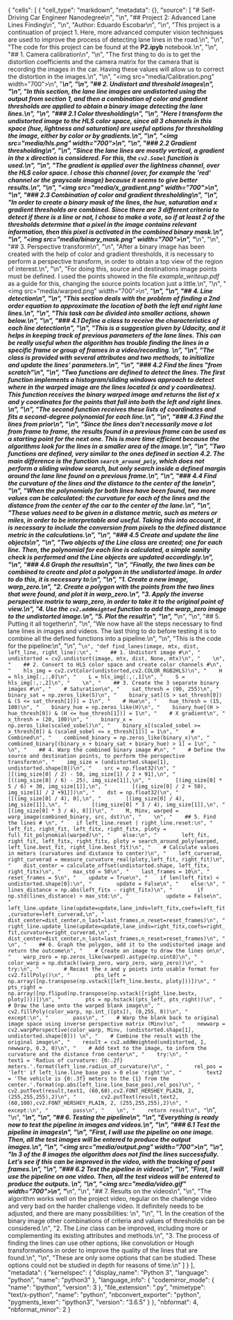 {
 "cells": [
  {
   "cell_type": "markdown",
   "metadata": {},
   "source": [
    "# Self-Driving Car Engineer Nanodegree\n",
    "\n",
    "## Project 2: Advanced Lane Lines Finding\n",
    "\n",
    "Author: Eduardo Escobar\n",
    "\n",
    "This project is a continuation of project 1. Here, more advanced computer vision techniques are used to improve the process of detecting lane lines in the road.\n",
    "\n",
    "The code for this project can be found at the **P2.ipyb** notebook.\n",
    "\n",
    "## 1. Camera calibration\n",
    "\n",
    "The first thing to do is to get the distortion coefficients and the camera matrix for the camera that is recording the images in the car. Having these values will allow us to correct the distortion in the images.\n",
    "\n",
    "<img src=\"media/Calibration.png\" width=\"700\">\n",
    "___________________________________________________________________________________________________________________________\n",
    "\n",
    "## 2. Undistort and threshold images\n",
    "\n",
    "In this section, the lane line images are undistorted using the output from section 1, and then a combination of color and gradient thresholds are applied to obtain a binary image detecting the lane lines.\n",
    "\n",
    "### 2.1 Color thresholding\n",
    "\n",
    "Here I transform the undistorted image to the HLS color space, since all 3 channels in this space (hue, lightness and saturation) are useful options for thresholding the image, either by color or by gradients.\n",
    "\n",
    "<img src=\"media/hls.png\" width=\"700\">\n",
    "\n",
    "### 2.2 Gradient thresholding\n",
    "\n",
    "Since the lane lines are mostly vertical, a gradient in the x direction is considered. For this, the `cv2.Sobel` function is used.\n",
    "\n",
    "The gradient is applied over the lightness channel, over the HLS color space. I chose this channel (over, for example the 'red' channel or the grayscale image) because it seems to give better results.\n",
    "\n",
    "<img src=\"media/x_gradient.png\" width=\"700\">\n",
    "\n",
    "### 2.3 Combination of color and gradient thresholding\n",
    "\n",
    "In order to create a binary mask of the lines, the hue, saturation and x gradient thresholds are combined. Since there are 3 different criteria to detect if there is a line or not, I chose to make a vote, so if at least 2 of the thresholds determine that a pixel in the image contains relevant information, then this pixel is activated in the combined binary mask.\n",
    "\n",
    "<img src=\"media/binary_mask.png\" width=\"700\">\n",
    "___________________________________________________________________________________________________________________________\n",
    "\n",
    "## 3. Perspective transform\n",
    "\n",
    "After a binary image has been created with the help of color and gradient thresholds, it is necessary to perform a perspective transform, in order to obtain a top view of the region of interest.\n",
    "\n",
    "For doing this, source and destinations image points must be defined. I used the points showed in the file *example_writeup.pdf* as a guide for this, changing the source points location just a little.\n",
    "\n",
    "<img src=\"media/warped.png\" width=\"700\">\n",
    "___________________________________________________________________________________________________________________________\n",
    "\n",
    "## 4. Line detection\n",
    "\n",
    "This section deals with the problem of finding a 2nd order equation to approximate the location of both the left and right lane lines.\n",
    "\n",
    "This task can be divided into smaller actions, shown below.\n",
    "\n",
    "### 4.1 Define a class to receive the characteristics of each line detection\n",
    "\n",
    "This is a suggestion given by Udacity, and it helps in keeping track of previous parameters of the lane lines. This can be really useful when the algorithm has trouble finding the lines in a specific frame or group of frames in a video/recording. \n",
    "\n",
    "The class is provided with several attributes and two methods, to initialize and update the lines’ parameters.\n",
    "\n",
    "### 4.2 Find the lines \"from scratch\"\n",
    "\n",
    "Two functions are defined to detect the lines. The first function implements a histogram/sliding windows approach to detect where in the warped image are the lines located (x and y coordinates). This function receives the binary warped image and returns the list of x and y coordinates for the points that fall into both the left and right lines. \n",
    "\n",
    "The second function receives these lists of coordinates and fits a second-degree polynomial for each line.\n",
    "\n",
    "### 4.3 Find the lines from prior\n",
    "\n",
    "Since the lines don't necessarily move a lot from frame to frame, the results found in a previous frame can be used as a starting point for the next one. This is more time efficient because the algorithms look for the lines in a smaller area of the image.\n",
    "\n",
    "Two functions are defined, very similar to the ones defined in section 4.2. The main difference is the function `search_around_poly`, which does not perform a sliding window search, but only search inside a defined margin around the lane line found on a previous frame.\n",
    "\n",
    "### 4.4 Find the curvature of the lines and the distance to the center of the lane\n",
    "\n",
    "When the polynomials for both lines have been found, two more values can be calculated: the curvature for each of the lines and the distance from the center of the car to the center of the lane.\n",
    "\n",
    "These values need to be given in a distance metric, such as meters or miles, in order to be interpretable and useful. Taking this into account, it is necessary to include the conversion from pixels to the defined distance metric in the calculations.\n",
    "\n",
    "### 4.5 Create and update the line objects\n",
    "\n",
    "Two objects of the *Line* class are created; one for each line. Then, the polynomial for each line is calculated, a simple sanity check is performed and the *Line* objects are updated accordingly.\n",
    "\n",
    "### 4.6 Graph the results\n",
    "\n",
    "Finally, the two lines can be combined to create and plot a polygon in the undistorted image. In order to do this, it is necessary to:\n",
    "\n",
    "1. Create a new image, *warp_zero*.\n",
    "2. Create a polygon with the points from the two lines that were found, and plot it in *warp_zero*.\n",
    "3. Apply the inverse perspective matrix to *warp_zero*, in order to take it to the original point of view.\n",
    "4. Use the `cv2.addWeighted` function to add the *warp_zero* image to the *undistorted* image.\n",
    "5. Plot the result\n",
    "\n",
    "___________________________________________________________________________________________________________________________\n",
    "\n",
    "## 5. Putting it all together\n",
    "\n",
    "We now have all the steps necessary to find lane lines in images and videos. The last thing to do before testing it is to combine all the defined functions into a pipeline.\n",
    "\n",
    "This is the code for the pipeline:\n",
    "\n",
    "```\n",
    "def find_lanes(image, mtx, dist, left_line, right_line):\n",
    "    ## 1. Undistort image #\n",
    "    undistorted = cv2.undistort(image, mtx, dist, None, mtx)\n",
    "    \n",
    "    ## 2. Convert to HLS color space and create color channels #\n",
    "    hls_img = cv2.cvtColor(undistorted,cv2.COLOR_RGB2HLS)\n",
    "    H = hls_img[:,:,0]\n",
    "    L = hls_img[:,:,1]\n",
    "    S = hls_img[:,:,2]\n",
    "    \n",
    "    ## 3. Create the 3 separate binary images #\n",
    "    # Saturation\n",
    "    sat_thresh = (90, 255)\n",
    "    binary_sat = np.zeros_like(S)\n",
    "    binary_sat[(S > sat_thresh[0]) & (S <= sat_thresh[1])] = 1\n",
    "    # Hue\n",
    "    hue_thresh = (15, 100)\n",
    "    binary_hue = np.zeros_like(H)\n",
    "    binary_hue[(H > hue_thresh[0]) & (H <= hue_thresh[1])] = 1\n",
    "    # X gradient\n",
    "    x_thresh = (20, 100)\n",
    "    binary_x = np.zeros_like(scaled_sobel)\n",
    "    binary_x[(scaled_sobel >= x_thresh[0]) & (scaled_sobel <= x_thresh[1])] = 1\n",
    "    # Combined\n",
    "    combined_binary = np.zeros_like(binary_x)\n",
    "    combined_binary[(binary_x + binary_sat + binary_hue) > 1] = 1\n",
    "    \n",
    "    ## 4. Warp the combined binary image #\n",
    "    # Define the source and destination points, to perform the perspective transform\n",
    "    img_size = (undistorted.shape[1], undistorted.shape[0])\n",
    "    src = np.float32(\n",
    "        [[(img_size[0] / 2) - 50, img_size[1] / 2 + 91],\n",
    "        [((img_size[0] / 6) - 25), img_size[1]],\n",
    "        [(img_size[0] * 5 / 6) + 30, img_size[1]],\n",
    "        [(img_size[0] / 2 + 50), img_size[1] / 2 +91]])\n",
    "    dst = np.float32(\n",
    "        [[(img_size[0] / 4), 0],\n",
    "        [(img_size[0] / 4), img_size[1]],\n",
    "        [(img_size[0] * 3 / 4), img_size[1]],\n",
    "        [(img_size[0] * 3 / 4), 0]])\n",
    "    M, Minv, warped = warp_image(combined_binary, src, dst)\n",
    "    \n",
    "    ## 5. Find the lines # \n",
    "    if left_line.reset | right_line.reset:\n",
    "        left_fit, right_fit, left_fitx, right_fitx, ploty = full_fit_polynomial(warped)\n",
    "    else:\n",
    "        left_fit, right_fit, left_fitx, right_fitx, ploty = search_around_poly(warped, left_line.best_fit, right_line.best_fit)\n",
    "    # Calculate values in meters (curvatures and distance to center)\n",
    "    left_curverad, right_curverad = measure_curvature_real(ploty,left_fit, right_fit)\n",
    "    dist_center = calculate_offset(undistorted.shape, left_fitx, right_fitx)\n",
    "    max_std = 50\n",
    "    last_frames = 10\n",
    "    reset_frames = 5\n",
    "    update = True\n",
    "    if len(left_fitx) < undistorted.shape[0]:\n",
    "        update = False\n",
    "    else:\n",
    "        lines_distance = np.abs(left_fitx - right_fitx)\n",
    "        if np.std(lines_distance) > max_std:\n",
    "            update = False\n",
    "    left_line.update_line(update=update,lane_inds=left_fitx,coefs=left_fit,curvature=left_curverad,\n",
    "                          dist_center=dist_center,n_last=last_frames,n_reset=reset_frames)\n",
    "    right_line.update_line(update=update,lane_inds=right_fitx,coefs=right_fit,curvature=right_curverad,\n",
    "                           dist_center=dist_center,n_last=last_frames,n_reset=reset_frames)\n",
    "    \n",
    "    ## 6. Graph the polygon, add it to the undistorted image and return the outcome\n",
    "    # Create an image to draw the lines on\n",
    "    warp_zero = np.zeros_like(warped).astype(np.uint8)\n",
    "    color_warp = np.dstack((warp_zero, warp_zero, warp_zero))\n",
    "    try:\n",
    "        # Recast the x and y points into usable format for cv2.fillPoly()\n",
    "        pts_left = np.array([np.transpose(np.vstack([left_line.bestx, ploty]))])\n",
    "        pts_right = np.array([np.flipud(np.transpose(np.vstack([right_line.bestx, ploty])))])\n",
    "        pts = np.hstack((pts_left, pts_right))\n",
    "        # Draw the lane onto the warped blank image\n",
    "        cv2.fillPoly(color_warp, np.int_([pts]), (0,255, 0))\n",
    "    except:\n",
    "        pass\n",
    "    # Warp the blank back to original image space using inverse perspective matrix (Minv)\n",
    "    newwarp = cv2.warpPerspective(color_warp, Minv, (undistorted.shape[1], undistorted.shape[0])) \n",
    "    # Combine the result with the original image\n",
    "    result = cv2.addWeighted(undistorted, 1, newwarp, 0.3, 0)\n",
    "    # Add text to the image, to inform the curvature and the distance from center\n",
    "    try:\n",
    "        text1 = 'Radius of curvature: {0:.2f} meters.'.format(left_line.radius_of_curvature)\n",
    "        rel_pos = 'left' if left_line.line_base_pos > 0 else 'right'\n",
    "        text2 = 'The vehicle is {0:.3f} meters to the {1} from the center.'.format(np.abs(left_line.line_base_pos),rel_pos)\n",
    "        cv2.putText(result,text1, (60,60),cv2.FONT_HERSHEY_PLAIN, 2, (255,255,255),2)\n",
    "        cv2.putText(result,text2, (60,100),cv2.FONT_HERSHEY_PLAIN, 2, (255,255,255),2)\n",
    "    except:\n",
    "        pass\n",
    "    \n",
    "    return result\n",
    "```\n",
    "\n",
    "___________________________________________________________________________________________________________________________\n",
    "\n",
    "## 6. Testing the pipeline\n",
    "\n",
    "Everything is ready now to test the pipeline in images and videos.\n",
    "\n",
    "### 6.1 Test the pipeline in images\n",
    "\n",
    "First, I will use the pipeline on one image. Then, all the test images will be entered to produce the output images.\n",
    "\n",
    "<img src=\"media/output.png\" width=\"700\">\n",
    "\n",
    "In 3 of the 8 images the algorithm does not find the lines successfully. Let’s see if this can be improved in the video, with the tracking of past frames.\n",
    "\n",
    "### 6.2 Test the pipeline in videos\n",
    "\n",
    "First, I will use the pipeline on one video. Then, all the test videos will be entered to produce the outputs. \n",
    "\n",
    "<img src=\"media/video.gif\" width=\"700\">\n",
    "___________________________________________________________________________________________________________________________\n",
    "\n",
    "## 7. Results on the videos\n",
    "\n",
    "The algorithm works well on the project video, regular on the challenge video and very bad on the harder challenge video. It definitely needs to be adjusted, and there are many possibilities: \n",
    "\n",
    "1. In the creation of the binary image other combinations of criteria and values of thresholds can be considered.\n",
    "2. The *Line* class can be improved, including more or complementing its existing attributes and methods.\n",
    "3. The process of finding the lines can use other options, like convolution or Hough transformations in order to improve the quality of the lines that are found.\n",
    "\n",
    "These are only some options that can be studied. These options could not be studied in depth for reasons of time.\n"
   ]
  }
 ],
 "metadata": {
  "kernelspec": {
   "display_name": "Python 3",
   "language": "python",
   "name": "python3"
  },
  "language_info": {
   "codemirror_mode": {
    "name": "ipython",
    "version": 3
   },
   "file_extension": ".py",
   "mimetype": "text/x-python",
   "name": "python",
   "nbconvert_exporter": "python",
   "pygments_lexer": "ipython3",
   "version": "3.6.5"
  }
 },
 "nbformat": 4,
 "nbformat_minor": 2
}

